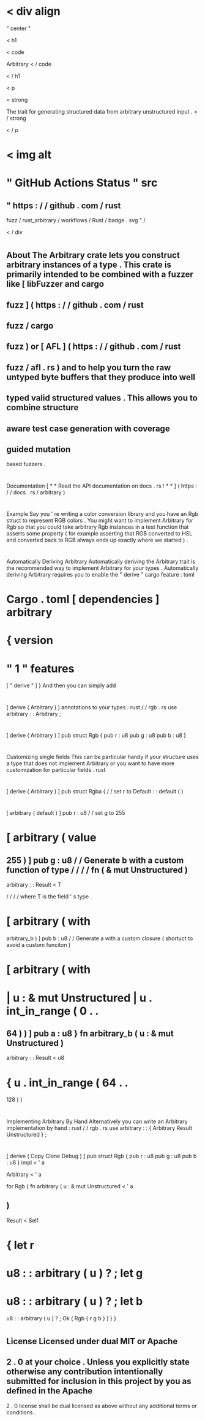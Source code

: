 <
div
align
=
"
center
"
>
<
h1
>
<
code
>
Arbitrary
<
/
code
>
<
/
h1
>
<
p
>
<
strong
>
The
trait
for
generating
structured
data
from
arbitrary
unstructured
input
.
<
/
strong
>
<
/
p
>
<
img
alt
=
"
GitHub
Actions
Status
"
src
=
"
https
:
/
/
github
.
com
/
rust
-
fuzz
/
rust_arbitrary
/
workflows
/
Rust
/
badge
.
svg
"
/
>
<
/
div
>
#
#
About
The
Arbitrary
crate
lets
you
construct
arbitrary
instances
of
a
type
.
This
crate
is
primarily
intended
to
be
combined
with
a
fuzzer
like
[
libFuzzer
and
cargo
-
fuzz
]
(
https
:
/
/
github
.
com
/
rust
-
fuzz
/
cargo
-
fuzz
)
or
[
AFL
]
(
https
:
/
/
github
.
com
/
rust
-
fuzz
/
afl
.
rs
)
and
to
help
you
turn
the
raw
untyped
byte
buffers
that
they
produce
into
well
-
typed
valid
structured
values
.
This
allows
you
to
combine
structure
-
aware
test
case
generation
with
coverage
-
guided
mutation
-
based
fuzzers
.
#
#
Documentation
[
*
*
Read
the
API
documentation
on
docs
.
rs
!
*
*
]
(
https
:
/
/
docs
.
rs
/
arbitrary
)
#
#
Example
Say
you
'
re
writing
a
color
conversion
library
and
you
have
an
Rgb
struct
to
represent
RGB
colors
.
You
might
want
to
implement
Arbitrary
for
Rgb
so
that
you
could
take
arbitrary
Rgb
instances
in
a
test
function
that
asserts
some
property
(
for
example
asserting
that
RGB
converted
to
HSL
and
converted
back
to
RGB
always
ends
up
exactly
where
we
started
)
.
#
#
#
Automatically
Deriving
Arbitrary
Automatically
deriving
the
Arbitrary
trait
is
the
recommended
way
to
implement
Arbitrary
for
your
types
.
Automatically
deriving
Arbitrary
requires
you
to
enable
the
"
derive
"
cargo
feature
:
toml
#
Cargo
.
toml
[
dependencies
]
arbitrary
=
{
version
=
"
1
"
features
=
[
"
derive
"
]
}
And
then
you
can
simply
add
#
[
derive
(
Arbitrary
)
]
annotations
to
your
types
:
rust
/
/
rgb
.
rs
use
arbitrary
:
:
Arbitrary
;
#
[
derive
(
Arbitrary
)
]
pub
struct
Rgb
{
pub
r
:
u8
pub
g
:
u8
pub
b
:
u8
}
#
#
#
#
Customizing
single
fields
This
can
be
particular
handy
if
your
structure
uses
a
type
that
does
not
implement
Arbitrary
or
you
want
to
have
more
customization
for
particular
fields
.
rust
#
[
derive
(
Arbitrary
)
]
pub
struct
Rgba
{
/
/
set
r
to
Default
:
:
default
(
)
#
[
arbitrary
(
default
)
]
pub
r
:
u8
/
/
set
g
to
255
#
[
arbitrary
(
value
=
255
)
]
pub
g
:
u8
/
/
Generate
b
with
a
custom
function
of
type
/
/
/
/
fn
(
&
mut
Unstructured
)
-
>
arbitrary
:
:
Result
<
T
>
/
/
/
/
where
T
is
the
field
'
s
type
.
#
[
arbitrary
(
with
=
arbitrary_b
)
]
pub
b
:
u8
/
/
Generate
a
with
a
custom
closure
(
shortuct
to
avoid
a
custom
funciton
)
#
[
arbitrary
(
with
=
|
u
:
&
mut
Unstructured
|
u
.
int_in_range
(
0
.
.
=
64
)
)
]
pub
a
:
u8
}
fn
arbitrary_b
(
u
:
&
mut
Unstructured
)
-
>
arbitrary
:
:
Result
<
u8
>
{
u
.
int_in_range
(
64
.
.
=
128
)
}
#
#
#
Implementing
Arbitrary
By
Hand
Alternatively
you
can
write
an
Arbitrary
implementation
by
hand
:
rust
/
/
rgb
.
rs
use
arbitrary
:
:
{
Arbitrary
Result
Unstructured
}
;
#
[
derive
(
Copy
Clone
Debug
)
]
pub
struct
Rgb
{
pub
r
:
u8
pub
g
:
u8
pub
b
:
u8
}
impl
<
'
a
>
Arbitrary
<
'
a
>
for
Rgb
{
fn
arbitrary
(
u
:
&
mut
Unstructured
<
'
a
>
)
-
>
Result
<
Self
>
{
let
r
=
u8
:
:
arbitrary
(
u
)
?
;
let
g
=
u8
:
:
arbitrary
(
u
)
?
;
let
b
=
u8
:
:
arbitrary
(
u
)
?
;
Ok
(
Rgb
{
r
g
b
}
)
}
}
#
#
License
Licensed
under
dual
MIT
or
Apache
-
2
.
0
at
your
choice
.
Unless
you
explicitly
state
otherwise
any
contribution
intentionally
submitted
for
inclusion
in
this
project
by
you
as
defined
in
the
Apache
-
2
.
0
license
shall
be
dual
licensed
as
above
without
any
additional
terms
or
conditions
.
